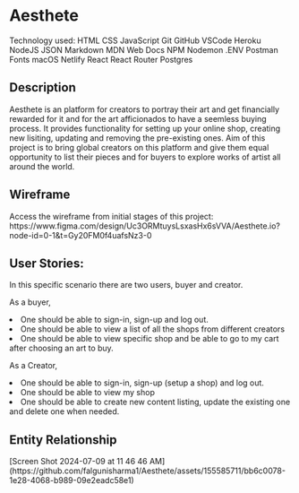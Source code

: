 # Aesthete

Technology used:
HTML CSS JavaScript Git GitHub VSCode Heroku NodeJS JSON Markdown MDN Web Docs NPM Nodemon .ENV Postman Fonts macOS Netlify React React Router Postgres

<h2>Description</h2>
Aesthete is an platform for creators to portray their art and get financially rewarded for it and for the art afficionados to have a seemless buying process. It provides functionality for setting up your online shop, creating new lisiting, updating and removing the pre-existing ones. Aim of this project is to bring global creators on this platform and give them equal opportunity to list their pieces and for buyers to explore works of artist all around the world.

<h2>Wireframe</h2>
Access the wireframe from initial stages of this project: https://www.figma.com/design/Uc3ORMtuysLsxasHx6sVVA/Aesthete.io?node-id=0-1&t=Gy20FM0f4uafsNz3-0

<h2>User Stories:</h2>
In this specific scenario there are two users, buyer and creator.

As a buyer,
<li>One should be able to sign-in, sign-up and log out.</li>
<li>One should be able to view a list of all the shops from different creators</li>
<li>One should be able to view specific shop and be able to go to my cart after choosing an art to buy. </li>


As a Creator,
<li>One should be able to sign-in, sign-up (setup a shop) and log out.</li>
<li>One should be able to view my shop</li>
<li>One should be able to create new content listing, update the existing one and delete one when needed. </li>


<h2>Entity Relationship</h2>
[Screen Shot 2024-07-09 at 11 46 46 AM](https://github.com/falgunisharma1/Aesthete/assets/155585711/bb6c0078-1e28-4068-b989-09e2eadc58e1)



